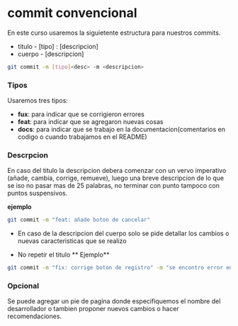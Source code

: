 # commit convencional
En este curso usaremos la siguietente estructura para nuestros commits.
- titulo - [tipo] : [descripcion]
- cuerpo - [descripcion]

```bash
git commit -m [tipo]<desc> -m <descripcion>
```
### Tipos
Usaremos tres tipos:
- **fux**: para indicar que se corrigieron errores
- **feat**: para indicar que se agregaron nuevas cosas
- **docs**: para indicar que se trabajo en la documentacion(comentarios en codigo o cuando trabajamos en el README)

### Descrpcion
En caso del titulo la descripcion debera comenzar con un vervo imperativo (añade, cambia, corrige, remueve), luego una breve descripcion de lo que se iso no pasar mas de 25 palabras, no terminar con punto tampoco con puntos suspensivos.

**ejemplo**
```bash
git commit -m "feat: añade boton de cancelar"
```
- En caso de la descripcion del cuerpo solo se pide detallar los cambios o nuevas caracteristicas que se realizo

- No repetir el titulo
** Ejemplo**
```bash
git commit -m "fix: corrige boton de registro" -m "se encontro error en la paleta de colorres de #789865 por lo que se actualiza al color correcto segun requerimiento de usuario #987654 "
```
### Opcional
 Se puede agregar un pie de pagina donde especifiquemos el nombre del desarrollador o tambien proponer nuevos cambios o hacer recomendaciones.